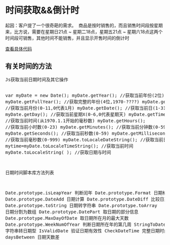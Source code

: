 # 时间获取&&倒计时
<p>
  起因：客户提了一个很奇葩的需求。
  商品是按时销售的，而且销售时间段按星期来，比方说，需要在星期日21点 ~ 星期二18点，星期五21点 ~ 星期六18点这两个时间段可销售，其他时间不能销售，并且显示开售时间的倒计时
</p>
<a href="index.html">查看具体代码</a>
<h2>有关时间的方法</h2>
<pre>
Js获取当前日期时间及其它操作

var myDate = new Date();
myDate.getYear();        //获取当前年份(2位)
myDate.getFullYear();    //获取完整的年份(4位,1970-????)
myDate.getMonth();       //获取当前月份(0-11,0代表1月)
myDate.getDate();        //获取当前日(1-31)
myDate.getDay();         //获取当前星期X(0-6,0代表星期天)
myDate.getTime();        //获取当前时间(从1970.1.1开始的毫秒数)
myDate.getHours();       //获取当前小时数(0-23)
myDate.getMinutes();     //获取当前分钟数(0-59)
myDate.getSeconds();     //获取当前秒数(0-59)
myDate.getMilliseconds();    //获取当前毫秒数(0-999)
myDate.toLocaleDateString();     //获取当前日期
var mytime=myDate.toLocaleTimeString();     //获取当前时间
myDate.toLocaleString( );        //获取日期与时间

 

日期时间脚本库方法列表

Date.prototype.isLeapYear 判断闰年
Date.prototype.Format 日期格式化
Date.prototype.DateAdd 日期计算
Date.prototype.DateDiff 比较日期差
Date.prototype.toString 日期转字符串
Date.prototype.toArray 日期分割为数组
Date.prototype.DatePart 取日期的部分信息
Date.prototype.MaxDayOfDate 取日期所在月的最大天数
Date.prototype.WeekNumOfYear 判断日期所在年的第几周
StringToDate 字符串转日期型
IsValidDate 验证日期有效性
CheckDateTime 完整日期时间检查
daysBetween 日期天数差</pre>
